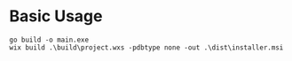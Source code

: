 # Basic Usage
```
go build -o main.exe
wix build .\build\project.wxs -pdbtype none -out .\dist\installer.msi
```
